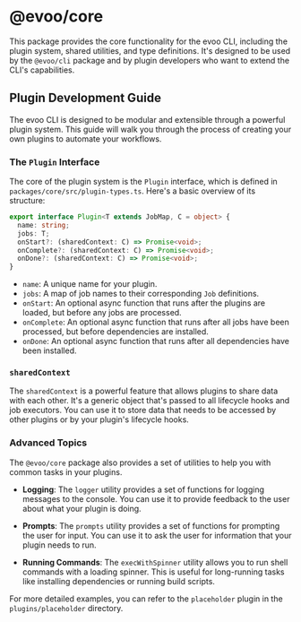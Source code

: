 # @evoo/core

This package provides the core functionality for the evoo CLI, including the plugin system, shared utilities, and type definitions. It's designed to be used by the `@evoo/cli` package and by plugin developers who want to extend the CLI's capabilities.

## Plugin Development Guide

The evoo CLI is designed to be modular and extensible through a powerful plugin system. This guide will walk you through the process of creating your own plugins to automate your workflows.

### The `Plugin` Interface

The core of the plugin system is the `Plugin` interface, which is defined in `packages/core/src/plugin-types.ts`. Here's a basic overview of its structure:

```typescript
export interface Plugin<T extends JobMap, C = object> {
  name: string;
  jobs: T;
  onStart?: (sharedContext: C) => Promise<void>;
  onComplete?: (sharedContext: C) => Promise<void>;
  onDone?: (sharedContext: C) => Promise<void>;
}
```

- `name`: A unique name for your plugin.
- `jobs`: A map of job names to their corresponding `Job` definitions.
- `onStart`: An optional async function that runs after the plugins are loaded, but before any jobs are processed.
- `onComplete`: An optional async function that runs after all jobs have been processed, but before dependencies are installed.
- `onDone`: An optional async function that runs after all dependencies have been installed.

### `sharedContext`

The `sharedContext` is a powerful feature that allows plugins to share data with each other. It's a generic object that's passed to all lifecycle hooks and job executors. You can use it to store data that needs to be accessed by other plugins or by your plugin's lifecycle hooks.

### Advanced Topics

The `@evoo/core` package also provides a set of utilities to help you with common tasks in your plugins.

- **Logging**: The `logger` utility provides a set of functions for logging messages to the console. You can use it to provide feedback to the user about what your plugin is doing.

- **Prompts**: The `prompts` utility provides a set of functions for prompting the user for input. You can use it to ask the user for information that your plugin needs to run.

- **Running Commands**: The `execWithSpinner` utility allows you to run shell commands with a loading spinner. This is useful for long-running tasks like installing dependencies or running build scripts.

For more detailed examples, you can refer to the `placeholder` plugin in the `plugins/placeholder` directory.
